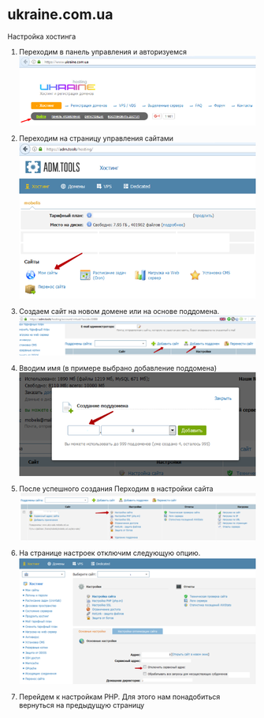 # ukraine.com.ua

Настройка хостинга

1. Переходим в панель управления и авторизуемся  
   ![](/assets/Screenshot_1.png)

2. Переходим на страницу управления сайтами  
   ![](/assets/Screenshot_2.png)

3. Создаем сайт на новом домене или на основе поддомена.  
   ![](/assets/Screenshot_3.png)

4. Вводим имя \(в примере выбрано добавление поддомена\)  
   ![](/assets/Screenshot_4.png)

5. После успешного создания Перходим в настройки сайта  
   ![](/assets/Screenshot_5.png)

6. На странице настроек отключим следующую опцию.  
   ![](/assets/Screenshot_6.png)

7. Перейдем к настройкам PHP. Для этого нам понадобиться вернуться на предыдущую страницу



